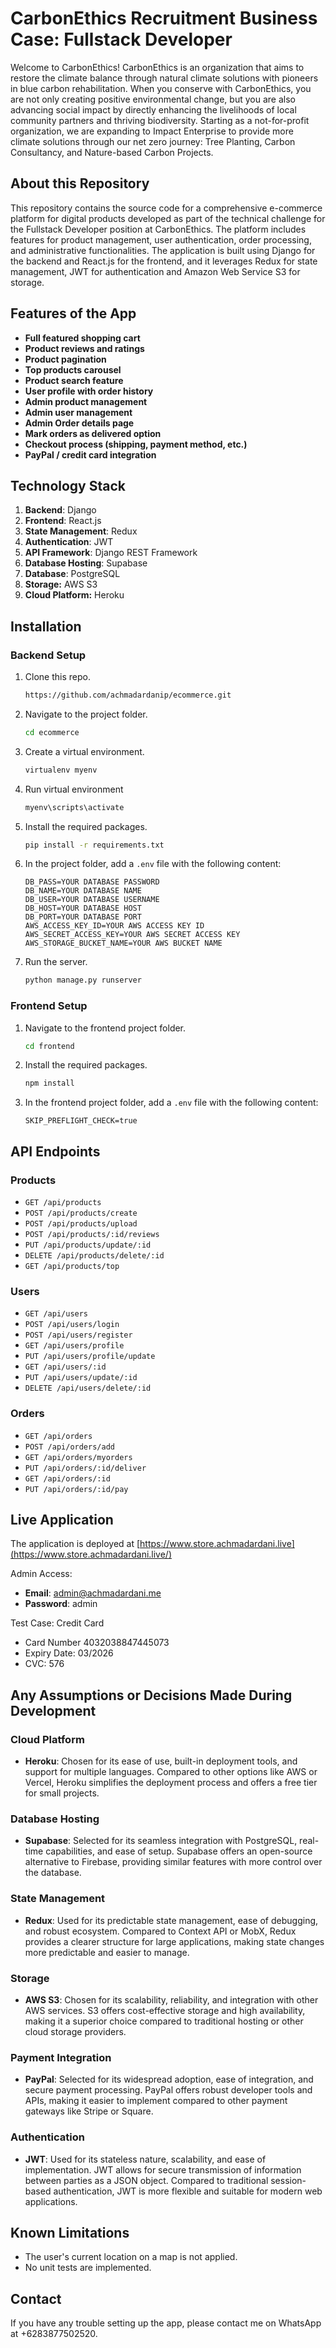 # CarbonEthics Recruitment Business Case: Fullstack Developer

Welcome to CarbonEthics!
CarbonEthics is an organization that aims to restore the climate balance through natural climate solutions with pioneers in blue carbon rehabilitation. When you conserve with CarbonEthics, you are not only creating positive environmental change, but you are also advancing social impact by directly enhancing the livelihoods of local community partners and thriving biodiversity. Starting as a not-for-profit organization, we are expanding to Impact Enterprise to provide more climate solutions through our net zero journey: Tree Planting, Carbon Consultancy, and Nature-based Carbon Projects.

## About this Repository
This repository contains the source code for a comprehensive e-commerce platform for digital products developed as part of the technical challenge for the Fullstack Developer position at CarbonEthics. The platform includes features for product management, user authentication, order processing, and administrative functionalities. The application is built using Django for the backend and React.js for the frontend, and it leverages Redux for state management, JWT for authentication and Amazon Web Service S3 for storage.

## Features of the App
- **Full featured shopping cart**
- **Product reviews and ratings**
- **Product pagination**
- **Top products carousel**
- **Product search feature**
- **User profile with order history**
- **Admin product management**
- **Admin user management**
- **Admin Order details page**
- **Mark orders as delivered option**
- **Checkout process (shipping, payment method, etc.)**
- **PayPal / credit card integration**

## Technology Stack
1. **Backend**: Django
2. **Frontend**: React.js
3. **State Management**: Redux
4. **Authentication**: JWT
5. **API Framework**: Django REST Framework
6. **Database Hosting**: Supabase
7. **Database**: PostgreSQL
8. **Storage:** AWS S3
9. **Cloud Platform:** Heroku

## Installation
### Backend Setup
1. Clone this repo.
    ```bash
    https://github.com/achmadardanip/ecommerce.git
    ```
2. Navigate to the project folder.
    ```bash
    cd ecommerce
    ```
3. Create a virtual environment.
    ```bash
    virtualenv myenv
    ```
4. Run virtual environment
   ```bash
   myenv\scripts\activate
   ```
5. Install the required packages.
    ```bash
    pip install -r requirements.txt
    ```
6. In the project folder, add a `.env` file with the following content:
    ```env
    DB_PASS=YOUR DATABASE PASSWORD
    DB_NAME=YOUR DATABASE NAME
    DB_USER=YOUR DATABASE USERNAME
    DB_HOST=YOUR DATABASE HOST
    DB_PORT=YOUR DATABASE PORT
    AWS_ACCESS_KEY_ID=YOUR AWS ACCESS KEY ID
    AWS_SECRET_ACCESS_KEY=YOUR AWS SECRET ACCESS KEY
    AWS_STORAGE_BUCKET_NAME=YOUR AWS BUCKET NAME
    ```
6. Run the server.
    ```bash
    python manage.py runserver
    ```

### Frontend Setup
1. Navigate to the frontend project folder.
    ```bash
    cd frontend
    ```
2. Install the required packages.
    ```bash
    npm install
    ```
3. In the frontend project folder, add a `.env` file with the following content:
    ```env
    SKIP_PREFLIGHT_CHECK=true
    ```

## API Endpoints
### Products
- `GET /api/products`
- `POST /api/products/create`
- `POST /api/products/upload`
- `POST /api/products/:id/reviews`
- `PUT /api/products/update/:id`
- `DELETE /api/products/delete/:id`
- `GET /api/products/top`

### Users
- `GET /api/users`
- `POST /api/users/login`
- `POST /api/users/register`
- `GET /api/users/profile`
- `PUT /api/users/profile/update`
- `GET /api/users/:id`
- `PUT /api/users/update/:id`
- `DELETE /api/users/delete/:id`

### Orders
- `GET /api/orders`
- `POST /api/orders/add`
- `GET /api/orders/myorders`
- `PUT /api/orders/:id/deliver`
- `GET /api/orders/:id`
- `PUT /api/orders/:id/pay`

## Live Application
The application is deployed at [https://www.store.achmadardani.live](https://www.store.achmadardani.live/)

Admin Access:
- **Email**: admin@achmadardani.me
- **Password**: admin

Test Case:
Credit Card
- Card Number 4032038847445073
- Expiry Date: 03/2026
- CVC: 576

## Any Assumptions or Decisions Made During Development

### Cloud Platform
- **Heroku**: Chosen for its ease of use, built-in deployment tools, and support for multiple languages. Compared to other options like AWS or Vercel, Heroku simplifies the deployment process and offers a free tier for small projects.

### Database Hosting
- **Supabase**: Selected for its seamless integration with PostgreSQL, real-time capabilities, and ease of setup. Supabase offers an open-source alternative to Firebase, providing similar features with more control over the database.

### State Management
- **Redux**: Used for its predictable state management, ease of debugging, and robust ecosystem. Compared to Context API or MobX, Redux provides a clearer structure for large applications, making state changes more predictable and easier to manage.

### Storage
- **AWS S3**: Chosen for its scalability, reliability, and integration with other AWS services. S3 offers cost-effective storage and high availability, making it a superior choice compared to traditional hosting or other cloud storage providers.

### Payment Integration
- **PayPal**: Selected for its widespread adoption, ease of integration, and secure payment processing. PayPal offers robust developer tools and APIs, making it easier to implement compared to other payment gateways like Stripe or Square.

### Authentication
- **JWT**: Used for its stateless nature, scalability, and ease of implementation. JWT allows for secure transmission of information between parties as a JSON object. Compared to traditional session-based authentication, JWT is more flexible and suitable for modern web applications.

## Known Limitations
- The user's current location on a map is not applied.
- No unit tests are implemented.

## Contact
If you have any trouble setting up the app, please contact me on WhatsApp at +6283877502520.
